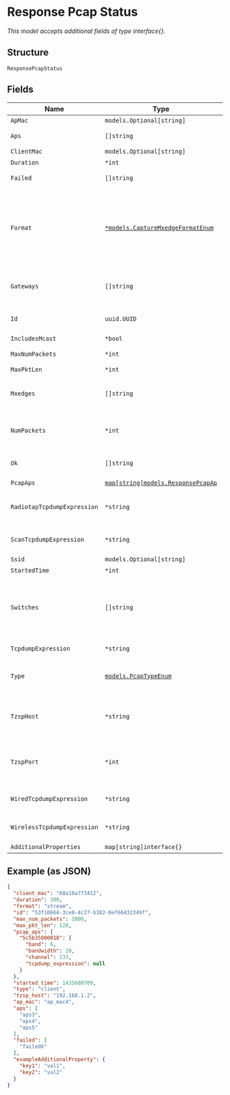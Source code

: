 
# Response Pcap Status

*This model accepts additional fields of type interface{}.*

## Structure

`ResponsePcapStatus`

## Fields

| Name | Type | Tags | Description |
|  --- | --- | --- | --- |
| `ApMac` | `models.Optional[string]` | Optional | - |
| `Aps` | `[]string` | Optional | List of target APs to capture packets |
| `ClientMac` | `models.Optional[string]` | Optional | - |
| `Duration` | `*int` | Optional | - |
| `Failed` | `[]string` | Optional | List of APs where configuration attempt failed |
| `Format` | [`*models.CaptureMxedgeFormatEnum`](../../doc/models/capture-mxedge-format-enum.md) | Optional | PCAP format. enum:<br><br>* `stream`: to Mist cloud<br>* `tzsp`: stream packets (over UDP as TZSP packets) to a remote host (typically running Wireshark)<br><br>**Default**: `"stream"` |
| `Gateways` | `[]string` | Optional | Information on gateways to capture packets on if a gateway capture type is specified |
| `Id` | `uuid.UUID` | Required | Unique ID of the object instance in the Mist Organization |
| `IncludesMcast` | `*bool` | Optional | - |
| `MaxNumPackets` | `*int` | Optional | Max number of packets configured by user |
| `MaxPktLen` | `*int` | Optional | - |
| `Mxedges` | `[]string` | Optional | Information on mxedges to capture packets on if a mxedge capture type is specified |
| `NumPackets` | `*int` | Optional | total number of packets captured by all AP, not applicable for type [client, new_assoc] |
| `Ok` | `[]string` | Optional | List of target APs successfully configured to capture packets |
| `PcapAps` | [`map[string]models.ResponsePcapAp`](../../doc/models/response-pcap-ap.md) | Optional | - |
| `RadiotapTcpdumpExpression` | `*string` | Optional | When `type`==`radiotap`, radiotap_tcpdump_expression expression provided by the user |
| `ScanTcpdumpExpression` | `*string` | Optional | When `type`==`scan`, scan_tcpdump_expression provided by the user |
| `Ssid` | `models.Optional[string]` | Optional | - |
| `StartedTime` | `*int` | Optional | - |
| `Switches` | `[]string` | Optional | Information on switches to capture packets on if a switch capture type is specified. irb port interface is automatically added to capture as needed to ensure all desired packets are captured. |
| `TcpdumpExpression` | `*string` | Optional | tcpdump expression provided by the user (common) |
| `Type` | [`models.PcapTypeEnum`](../../doc/models/pcap-type-enum.md) | Required | enum: `client`, `gateway`, `new_assoc`, `radiotap`, `radiotap,wired`, `wired`, `wireless` |
| `TzspHost` | `*string` | Optional | Required if `format`==`tzsp`. Remote host accessible to mxedges over the network for receiving the captured packets. |
| `TzspPort` | `*int` | Optional | If `format`==`tzsp`. Port on remote host for receiving the captured packets<br><br>**Constraints**: `>= 1`, `<= 65535` |
| `WiredTcpdumpExpression` | `*string` | Optional | When `type`==`wired`, wired_tcpdump_expression provided by the user |
| `WirelessTcpdumpExpression` | `*string` | Optional | When `type`==`‘wireless’`, wireless_tcpdump_expression provided by the user |
| `AdditionalProperties` | `map[string]interface{}` | Optional | - |

## Example (as JSON)

```json
{
  "client_mac": "60a10a773412",
  "duration": 300,
  "format": "stream",
  "id": "53f10664-3ce8-4c27-b382-0ef66432349f",
  "max_num_packets": 1000,
  "max_pkt_len": 128,
  "pcap_aps": {
    "5c5b35000010": {
      "band": 6,
      "bandwidth": 20,
      "channel": 133,
      "tcpdump_expression": null
    }
  },
  "started_time": 1435080709,
  "type": "client",
  "tzsp_host": "192.168.1.2",
  "ap_mac": "ap_mac4",
  "aps": [
    "aps3",
    "aps4",
    "aps5"
  ],
  "failed": [
    "failed6"
  ],
  "exampleAdditionalProperty": {
    "key1": "val1",
    "key2": "val2"
  }
}
```

